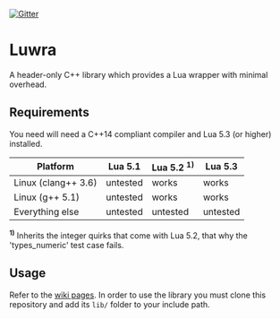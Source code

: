 [![Gitter](https://badges.gitter.im/Join%20Chat.svg)](https://gitter.im/vapourismo/luwra)

# Luwra
A header-only C++ library which provides a Lua wrapper with minimal overhead.

## Requirements
You need will need a C++14 compliant compiler and Lua 5.3 (or higher) installed.

 Platform            | Lua 5.1  | Lua 5.2 <sup>**1)**</sup> | Lua 5.3
---------------------|----------|---------------------------|---------
 Linux (clang++ 3.6) | untested | works                     | works
 Linux (g++ 5.1)     | untested | works                     | works
 Everything else     | untested | untested                  | untested

<sup>**1)**</sup> Inherits the integer quirks that come with Lua 5.2, that why the 'types_numeric'
test case fails.

## Usage
Refer to the [wiki pages](https://github.com/vapourismo/luwra/wiki). In order to use the library
you must clone this repository and add its `lib/` folder to your include path.
